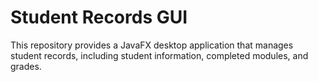 # Student Records GUI
 This repository provides a JavaFX desktop application that manages student records, including student information, completed modules, and grades. 
